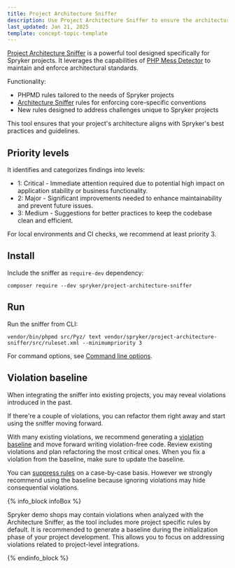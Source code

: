 ```yaml
---
title: Project Architecture Sniffer
description: Use Project Architecture Sniffer to ensure the architecture quality for project
last_updated: Jan 21, 2025
template: concept-topic-template
---
```


[Project Architecture Sniffer](https://github.com/spryker/project-architecture-sniffer) is a powerful tool designed specifically for Spryker projects. It leverages the capabilities of [PHP Mess Detector](https://phpmd.org) to maintain and enforce architectural standards.

Functionality:

* PHPMD rules tailored to the needs of Spryker projects
* [Architecture Sniffer](https://github.com/spryker/architecture-sniffer) rules for enforcing core-specific conventions
* New rules designed to address challenges unique to Spryker projects

This tool ensures that your project's architecture aligns with Spryker's best practices and guidelines.

## Priority levels
It identifies and categorizes findings into levels:
- 1: Сritical - Immediate attention required due to potential high impact on application stability or business functionality.
- 2: Major - Significant improvements needed to enhance maintainability and prevent future issues.
- 3: Medium - Suggestions for better practices to keep the codebase clean and efficient.

For local environments and CI checks, we recommend at least priority 3.

## Install

Include the sniffer as `require-dev` dependency:

```
composer require --dev spryker/project-architecture-sniffer
```

## Run


Run the sniffer from CLI:
```
vendor/bin/phpmd src/Pyz/ text vendor/spryker/project-architecture-sniffer/src/ruleset.xml --minimumpriority 3
```

For command options, see [Command line options](https://phpmd.org/documentation/index.html).


## Violation baseline

When integrating the sniffer into existing projects, you may reveal violations introduced in the past.

If there're a couple of violations, you can refactor them right away and start using the sniffer moving forward.

With many existing violations, we recommend generating a [violation baseline](https://phpmd.org/documentation/#baseline) and move forward writing violation-free code. Review existing violations and plan refactoring the most critical ones. When you fix a violation from the baseline, make sure to update the baseline.



You can [suppress rules](https://phpmd.org/documentation/suppress-warnings.html) on a case-by-case basis. However we strongly recommend using the baseline because ignoring violations may hide consequential violations.

{% info_block infoBox %}

Spryker demo shops may contain violations when analyzed with the Architecture Sniffer, as the tool includes more project specific rules by default.
It is recommended to generate a baseline during the initialization phase of your project development.
This allows you to focus on addressing violations related to project-level integrations.

{% endinfo_block %}

